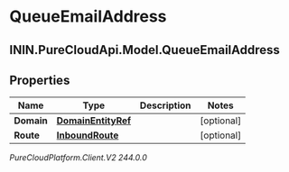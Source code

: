 # QueueEmailAddress

## ININ.PureCloudApi.Model.QueueEmailAddress

## Properties

|Name | Type | Description | Notes|
|------------ | ------------- | ------------- | -------------|
| **Domain** | [**DomainEntityRef**](DomainEntityRef) |  | [optional] |
| **Route** | [**InboundRoute**](InboundRoute) |  | [optional] |



_PureCloudPlatform.Client.V2 244.0.0_
